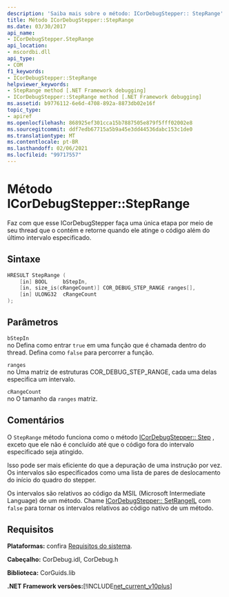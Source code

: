 ```yaml
---
description: 'Saiba mais sobre o método: ICorDebugStepper:: StepRange'
title: Método ICorDebugStepper::StepRange
ms.date: 03/30/2017
api_name:
- ICorDebugStepper.StepRange
api_location:
- mscordbi.dll
api_type:
- COM
f1_keywords:
- ICorDebugStepper::StepRange
helpviewer_keywords:
- StepRange method [.NET Framework debugging]
- ICorDebugStepper::StepRange method [.NET Framework debugging]
ms.assetid: b9776112-6e6d-4708-892a-8873db02e16f
topic_type:
- apiref
ms.openlocfilehash: 868925ef301cca15b7887505e879f5fff02002e8
ms.sourcegitcommit: ddf7edb67715a5b9a45e3dd44536dabc153c1de0
ms.translationtype: MT
ms.contentlocale: pt-BR
ms.lasthandoff: 02/06/2021
ms.locfileid: "99717557"
---
```

# <a name="icordebugsteppersteprange-method"></a>Método ICorDebugStepper::StepRange

Faz com que esse ICorDebugStepper faça uma única etapa por meio de seu thread que o contém e retorne quando ele atinge o código além do último intervalo especificado.  
  
## <a name="syntax"></a>Sintaxe  
  
```cpp  
HRESULT StepRange (  
    [in] BOOL     bStepIn,  
    [in, size_is(cRangeCount)] COR_DEBUG_STEP_RANGE ranges[],  
    [in] ULONG32  cRangeCount  
);  
```  
  
## <a name="parameters"></a>Parâmetros  

 `bStepIn`  
 no Defina como entrar `true` em uma função que é chamada dentro do thread. Defina como `false` para percorrer a função.  
  
 `ranges`  
 no Uma matriz de estruturas COR_DEBUG_STEP_RANGE, cada uma delas especifica um intervalo.  
  
 `cRangeCount`  
 no O tamanho da `ranges` matriz.  
  
## <a name="remarks"></a>Comentários  

 O `StepRange` método funciona como o método [ICorDebugStepper:: Step](icordebugstepper-step-method.md) , exceto que ele não é concluído até que o código fora do intervalo especificado seja atingido.  
  
 Isso pode ser mais eficiente do que a depuração de uma instrução por vez. Os intervalos são especificados como uma lista de pares de deslocamento do início do quadro do stepper.  
  
 Os intervalos são relativos ao código da MSIL (Microsoft Intermediate Language) de um método. Chame [ICorDebugStepper:: SetRangeIL](icordebugstepper-setrangeil-method.md) com `false` para tornar os intervalos relativos ao código nativo de um método.  
  
## <a name="requirements"></a>Requisitos  

 **Plataformas:** confira [Requisitos do sistema](../../get-started/system-requirements.md).  
  
 **Cabeçalho:** CorDebug.idl, CorDebug.h  
  
 **Biblioteca:** CorGuids.lib  
  
 **.NET Framework versões:**[!INCLUDE[net_current_v10plus](../../../../includes/net-current-v10plus-md.md)]
